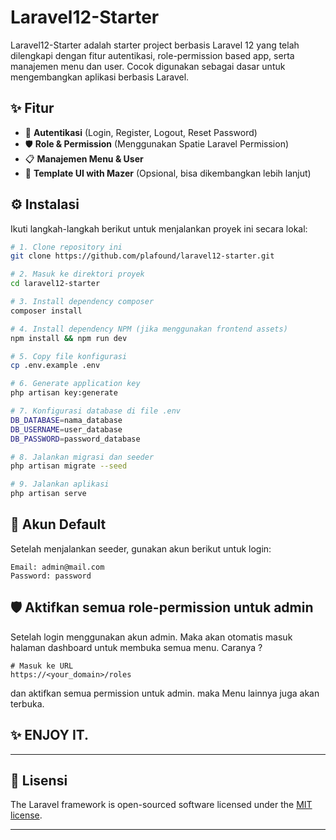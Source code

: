 # Laravel12-Starter

Laravel12-Starter adalah starter project berbasis Laravel 12 yang telah dilengkapi dengan fitur autentikasi, role-permission based app, serta manajemen menu dan user. Cocok digunakan sebagai dasar untuk mengembangkan aplikasi berbasis Laravel.

## ✨ Fitur

- 🔐 **Autentikasi** (Login, Register, Logout, Reset Password)
- 🛡️ **Role & Permission** (Menggunakan Spatie Laravel Permission)
- 📋 **Manajemen Menu & User**
- 🎨 **Template UI with Mazer** (Opsional, bisa dikembangkan lebih lanjut)

## ⚙️ Instalasi

Ikuti langkah-langkah berikut untuk menjalankan proyek ini secara lokal:

```bash
# 1. Clone repository ini
git clone https://github.com/plafound/laravel12-starter.git

# 2. Masuk ke direktori proyek
cd laravel12-starter

# 3. Install dependency composer
composer install

# 4. Install dependency NPM (jika menggunakan frontend assets)
npm install && npm run dev

# 5. Copy file konfigurasi
cp .env.example .env

# 6. Generate application key
php artisan key:generate

# 7. Konfigurasi database di file .env
DB_DATABASE=nama_database
DB_USERNAME=user_database
DB_PASSWORD=password_database

# 8. Jalankan migrasi dan seeder
php artisan migrate --seed

# 9. Jalankan aplikasi
php artisan serve
```

## 🔑 Akun Default

Setelah menjalankan seeder, gunakan akun berikut untuk login:

```
Email: admin@mail.com
Password: password
```

## 🛡️ Aktifkan semua role-permission untuk admin

Setelah login menggunakan akun admin. Maka akan otomatis masuk halaman dashboard untuk membuka semua menu. Caranya ?

```
# Masuk ke URL
https://<your_domain>/roles
```
dan aktifkan semua permission untuk admin. maka Menu lainnya juga akan terbuka.

## ✨ ENJOY IT.

---------------------------------------------------

## 📄 Lisensi

The Laravel framework is open-sourced software licensed under the [MIT license](https://opensource.org/licenses/MIT).

---